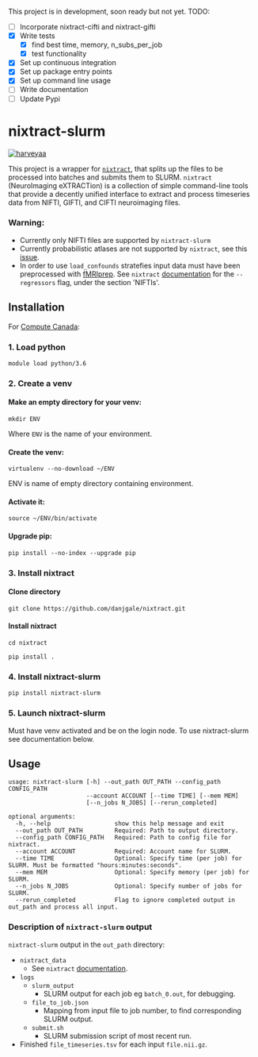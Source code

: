 This project is in development, soon ready but not yet. TODO:
- [ ] Incorporate nixtract-cifti and nixtract-gifti
- [x] Write tests
  - [x] find best time, memory, n_subs_per_job
  - [x] test functionality
- [x] Set up continuous integration
- [x] Set up package entry points
- [x] Set up command line usage
- [ ] Write documentation
- [ ] Update Pypi

# nixtract-slurm
[![harveyaa](https://circleci.com/gh/harveyaa/nixtract-slurm.svg?style=svg)](<LINK>)

This project is a wrapper for [`nixtract`](https://github.com/danjgale/nixtract), that splits up the files to be processed into batches and submits them to SLURM.
`nixtract` (NeuroImaging eXTRACTion) is a collection of simple command-line tools that provide a decently unified interface to extract and process timeseries data from NIFTI, GIFTI, and CIFTI neuroimaging files.

### Warning:
  - Currently only NIFTI files are supported by `nixtract-slurm`
  - Currently probabilistic atlases are not supported by `nixtract`, see this [issue](https://github.com/danjgale/nixtract/issues/15).
  - In order to use `load_confounds` stratefies input data must have been preprocessed with [fMRIprep](https://fmriprep.org/en/stable/). See `nixtract` [documentation](https://github.com/danjgale/nixtract) for the `--regressors` flag, under the section 'NIFTIs'.


## Installation
For [Compute Canada](https://www.computecanada.ca/):

### 1. Load python
`module load python/3.6`

### 2. Create a venv
#### Make an empty directory for your venv:
`mkdir ENV`

Where `ENV` is the name of your environment.

#### Create the venv:
`virtualenv --no-download ~/ENV`

ENV is name of empty directory containing environment.

#### Activate it:
`source ~/ENV/bin/activate`
#### Upgrade pip:
`pip install --no-index --upgrade pip`

### 3. Install nixtract
#### Clone directory
`git clone https://github.com/danjgale/nixtract.git`
#### Install nixtract
`cd nixtract`

`pip install .`

### 4. Install nixtract-slurm
`pip install nixtract-slurm`

### 5. Launch nixtract-slurm
Must have venv activated and be on the login node. To use nixtract-slurm see documentation below.

## Usage
```
usage: nixtract-slurm [-h] --out_path OUT_PATH --config_path CONFIG_PATH
                      --account ACCOUNT [--time TIME] [--mem MEM]
                      [--n_jobs N_JOBS] [--rerun_completed]

optional arguments:
  -h, --help                  show this help message and exit
  --out_path OUT_PATH         Required: Path to output directory.
  --config_path CONFIG_PATH   Required: Path to config file for nixtract.
  --account ACCOUNT           Required: Account name for SLURM.
  --time TIME                 Optional: Specify time (per job) for SLURM. Must be formatted "hours:minutes:seconds".
  --mem MEM                   Optional: Specify memory (per job) for SLURM.
  --n_jobs N_JOBS             Optional: Specify number of jobs for SLURM.
  --rerun_completed           Flag to ignore completed output in out_path and process all input.

```
### Description of `nixtract-slurm` output
`nixtract-slurm` output in the `out_path` directory:
 - `nixtract_data`
    - See `nixtract` [documentation](https://github.com/danjgale/nixtract).
 - `logs` 
     - `slurm_output`
        - SLURM output for each job eg `batch_0.out`, for debugging. 
     - `file_to_job.json`
        - Mapping from input file to job number, to find corresponding SLURM output.
     - `submit.sh`
        - SLURM submission script of most recent run. 
 - Finished `file_timeseries.tsv` for each input `file.nii.gz`.
